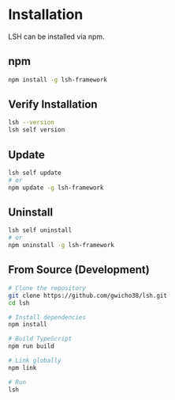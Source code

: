 # Installation

LSH can be installed via npm.

## npm

```bash
npm install -g lsh-framework
```

## Verify Installation

```bash
lsh --version
lsh self version
```

## Update

```bash
lsh self update
# or
npm update -g lsh-framework
```

## Uninstall

```bash
lsh self uninstall
# or
npm uninstall -g lsh-framework
```

## From Source (Development)

```bash
# Clone the repository
git clone https://github.com/gwicho38/lsh.git
cd lsh

# Install dependencies
npm install

# Build TypeScript
npm run build

# Link globally
npm link

# Run
lsh
```
